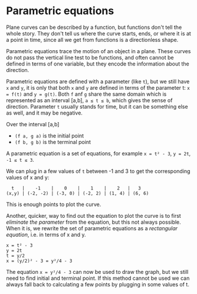 # Parametric equations

Plane curves can be described by a function, but functions don't tell the whole story. They don't tell us where the curve starts, ends, or where it is at a point in time, since all we get from functions is a directionless shape.

Parametric equations trace the motion of an object in a plane. These curves do not pass the vertical line test to be functions, and often cannot be defined in terms of one variable, but they encode the information about the direction.

Parametric equations are defined with a parameter (like `t`), but we still have `x` and `y`, it is only that both `x` and `y` are defined in terms of the parameter t: `x = f(t)` and `y = g(t)`. Both `f` anf `g` share the same domain which is represented as an interval [a,b], `a ≤ t ≤ b`, which gives the sense of direction. Parameter `t` usually stands for time, but it can be something else as well, and it may be negative.

Over the interval [a,b]
- `(f a, g a)` is the initial point
- `(f b, g b)` is the terminal point

A parametric equation is a set of equations, for example 
`x = t² - 3`, `y = 2t`, `-1 ≤ t ≤ 3`. 

We can plug in a few values of `t` between -1 and 3 to get the corresponding values of x and y:

```
  t   |    -1    |    0    |    1    |    2   |   3
(x,y) | (-2, -2) | (-3, 0) | (-2, 2) | (1, 4) | (6, 6)
```

This is enough points to plot the curve.

Another, quicker, way to find out the equation to plot the curve is to first *eliminate the parameter* from the equation, but this not always possible. When it is, we rewrite the set of parametric equations as a *rectangular equation*, i.e. in terms of x and y.

```
x = t² - 3
y = 2t
t = y/2
x = (y/2)² - 3 = y²/4 - 3
```

The equation `x = y²/4 - 3` can now be used to draw the graph, but we still need to find initial and terminal point. If this method cannot be used we can always fall back to calculating a few points by plugging in some values of t.
